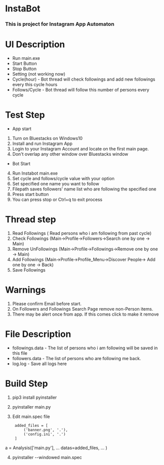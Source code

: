 # InstaBot

### This is project for Instagram App Automaton

# UI Description

- Run main.exe
- Start Button
- Stop Button
- Setting (not working now)
- Cycle(hour) - Bot thread will check followings and add new followings every this cycle hours
- Follows/Cycle - Bot thread will follow this number of persons every cycle

# Test Step

- App start
1. Turn on Bluestacks on Windows10
2. Install and run Instagram App
3. Login to your Instagram Account and locate on the first main page.
4. Don't overlap any other window over Bluestacks window
- Bot Start
4. Run Instabot main.exe 
5. Set cycle and follows/cycle value with your option
6. Set specified one name you want to follow
7. Filepath saves followers' name list who are following the specified one
8. Press start button
9. You can press stop or Ctrl+q to exit process

# Thread step

1. Read Followings ( Read persons who i am following from past cycle)
2. Check Followings (Main->Profile->Followers->Search one by one -> Main)
3. Remove UnFollowings (Main->Profile->Followings->Remove one by one -> Main)
4. Add Followings (Main->Profile->Profile_Menu->Discover People-> Add one by one -> Back)
4. Save Followings

# Warnings

1. Please confirm Email before start.
2. On Followers and Followings Search Page remove non-Person items.
3. There may be alert once from app. If this comes click to make it remove

# File Description

- followings.data - The list of persons who i am following will be saved in this file
- followers.data - The list of persons who are following me back.
- log.log - Save all logs here

# Build Step

1. pip3 install pyinstaller

2. pyinstaller main.py

3. Edit main.spec file

        added_files = [
            ('banner.png', '.'),
            ('config.ini', '.')
        ]

a = Analysis(['main.py'],
              ...
             datas=added_files,
              ...
            )

4. pyinstaller --windowed main.spec


